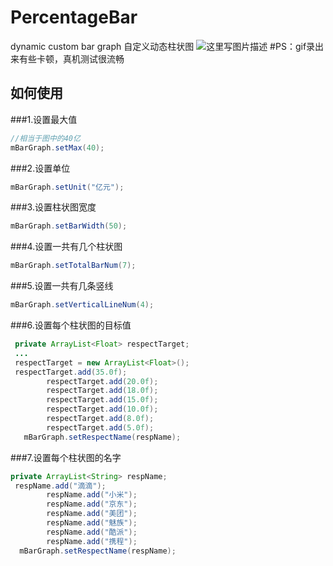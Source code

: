 # PercentageBar
dynamic custom bar graph
自定义动态柱状图
![这里写图片描述](http://img.blog.csdn.net/20151030213801386)
#PS：gif录出来有些卡顿，真机测试很流畅
## 如何使用
###1.设置最大值
```java
//相当于图中的40亿
mBarGraph.setMax(40);
```
###2.设置单位
```java
mBarGraph.setUnit("亿元");
```
###3.设置柱状图宽度
```java
mBarGraph.setBarWidth(50);
```
###4.设置一共有几个柱状图
```java
mBarGraph.setTotalBarNum(7);
```
###5.设置一共有几条竖线
```java
mBarGraph.setVerticalLineNum(4);
```
###6.设置每个柱状图的目标值
```java
 private ArrayList<Float> respectTarget;
 ...
 respectTarget = new ArrayList<Float>();
 respectTarget.add(35.0f);
        respectTarget.add(20.0f);
        respectTarget.add(18.0f);
        respectTarget.add(15.0f);
        respectTarget.add(10.0f);
        respectTarget.add(8.0f);
        respectTarget.add(5.0f);
   mBarGraph.setRespectName(respName);
```
###7.设置每个柱状图的名字
```java
private ArrayList<String> respName;
 respName.add("滴滴");
        respName.add("小米");
        respName.add("京东");
        respName.add("美团");
        respName.add("魅族");
        respName.add("酷派");
        respName.add("携程");
  mBarGraph.setRespectName(respName);
```

